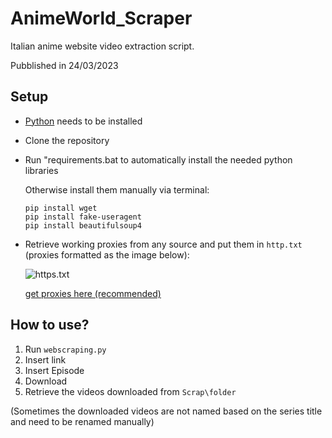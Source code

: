 # AnimeWorld_Scraper
Italian anime website video extraction script.

Pubblished in 24/03/2023

## Setup

+ [Python](https://www.python.org/downloads/) needs to be installed

+ Clone the repository

+ Run "requirements.bat to automatically install the needed python libraries

   Otherwise install them manually via terminal:
  ```
  pip install wget
  pip install fake-useragent
  pip install beautifulsoup4
  ```
+ Retrieve working proxies from any source and put them in `http.txt` (proxies formatted as the image below):

    ![https.txt](https://i.imgur.com/CyXjBg8.png)
  
    [get proxies here (recommended) ](https://raw.githubusercontent.com/clarketm/proxy-list/master/proxy-list-raw.txt)
    
## How to use?
1. Run `webscraping.py`
2. Insert link
3. Insert Episode
4. Download
5. Retrieve the videos downloaded from `Scrap\folder`

(Sometimes the downloaded videos are not named based on the series title and need to be renamed manually)

